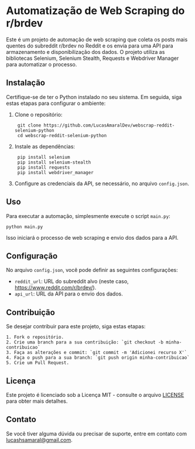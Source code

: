 # Automatização de Web Scraping do r/brdev

Este é um projeto de automação de web scraping que coleta os posts mais quentes do subreddit r/brdev no Reddit e os envia para uma API para armazenamento e disponibilização dos dados. O projeto utiliza as bibliotecas Selenium, Selenium Stealth, Requests e Webdriver Manager para automatizar o processo.

## Instalação

Certifique-se de ter o Python instalado no seu sistema. Em seguida, siga estas etapas para configurar o ambiente:

1. Clone o repositório:

        git clone https://github.com/LucasAmaralDev/webscrap-reddit-selenium-python
        cd webscrap-reddit-selenium-python


2. Instale as dependências:

        pip install selenium
        pip install selenium-stealth
        pip install requests
        pip install webdriver_manager

3. Configure as credenciais da API, se necessário, no arquivo `config.json`.

## Uso

Para executar a automação, simplesmente execute o script `main.py`:

    python main.py

Isso iniciará o processo de web scraping e envio dos dados para a API.

## Configuração

No arquivo `config.json`, você pode definir as seguintes configurações:

- `reddit_url`: URL do subreddit alvo (neste caso, https://www.reddit.com/r/brdev/).
- `api_url`: URL da API para o envio dos dados.

## Contribuição

Se desejar contribuir para este projeto, siga estas etapas:

    1. Fork o repositório.
    2. Crie uma branch para a sua contribuição: `git checkout -b minha-contribuicao`
    3. Faça as alterações e commit: `git commit -m 'Adicionei recurso X'`
    4. Faça o push para a sua branch: `git push origin minha-contribuicao`
    5. Crie um Pull Request.

## Licença

Este projeto é licenciado sob a Licença MIT - consulte o arquivo [LICENSE](LICENSE) para obter mais detalhes.

## Contato

Se você tiver alguma dúvida ou precisar de suporte, entre em contato com [lucashsamaral@gmail.com](mailto:lucashsamaral@gmail.com).


